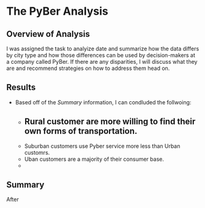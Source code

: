 # The PyBer Analysis # 
 ## Overview of Analysis ##
I was assigned the task to analyize date and summarize how the data differs by city type and how those differences can be used by decision-makers at a company called PyBer. If there are any disparities, I will discuss what they are and recommend strategies on how to address them head on.
## Results ##
- Based off of the *Summary* information, I can condluded the follwoing:
   - Rural customer are more willing to find their own forms of transportation.
      -  
   - Suburban customers use Pyber service more less than Urban customrs.
   - Uban customers are a majority of their consumer base.
   - 
## Summary ## 
After 
